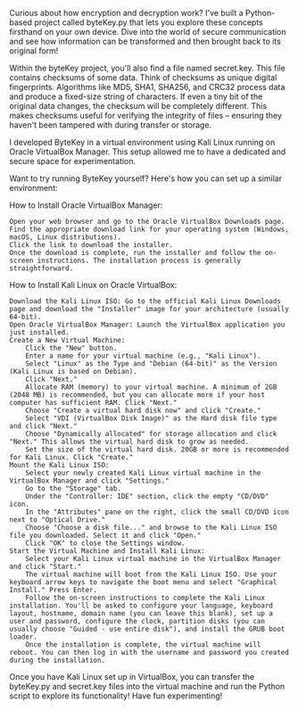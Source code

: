 Curious about how encryption and decryption work? I've built a Python-based project called byteKey.py that lets you explore these concepts firsthand on your own device. Dive into the world of secure communication and see how information can be transformed and then brought back to its original form!

Within the byteKey project, you'll also find a file named secret.key. This file contains checksums of some data. Think of checksums as unique digital fingerprints. Algorithms like MD5, SHA1, SHA256, and CRC32 process data and produce a fixed-size string of characters. If even a tiny bit of the original data changes, the checksum will be completely different. This makes checksums useful for verifying the integrity of files – ensuring they haven't been tampered with during transfer or storage.

I developed ByteKey in a virtual environment using Kali Linux running on Oracle VirtualBox Manager. This setup allowed me to have a dedicated and secure space for experimentation.

Want to try running ByteKey yourself? Here's how you can set up a similar environment:

How to Install Oracle VirtualBox Manager:

    Open your web browser and go to the Oracle VirtualBox Downloads page.
    Find the appropriate download link for your operating system (Windows, macOS, Linux distributions).
    Click the link to download the installer.
    Once the download is complete, run the installer and follow the on-screen instructions. The installation process is generally straightforward.

How to Install Kali Linux on Oracle VirtualBox:

    Download the Kali Linux ISO: Go to the official Kali Linux Downloads page and download the "Installer" image for your architecture (usually 64-bit).
    Open Oracle VirtualBox Manager: Launch the VirtualBox application you just installed.
    Create a New Virtual Machine:
        Click the "New" button.
        Enter a name for your virtual machine (e.g., "Kali Linux").
        Select "Linux" as the Type and "Debian (64-bit)" as the Version (Kali Linux is based on Debian).
        Click "Next."
        Allocate RAM (memory) to your virtual machine. A minimum of 2GB (2048 MB) is recommended, but you can allocate more if your host computer has sufficient RAM. Click "Next."
        Choose "Create a virtual hard disk now" and click "Create."
        Select "VDI (VirtualBox Disk Image)" as the Hard disk file type and click "Next."
        Choose "Dynamically allocated" for storage allocation and click "Next." This allows the virtual hard disk to grow as needed.
        Set the size of the virtual hard disk. 20GB or more is recommended for Kali Linux. Click "Create."
    Mount the Kali Linux ISO:
        Select your newly created Kali Linux virtual machine in the VirtualBox Manager and click "Settings."
        Go to the "Storage" tab.
        Under the "Controller: IDE" section, click the empty "CD/DVD" icon.
        In the "Attributes" pane on the right, click the small CD/DVD icon next to "Optical Drive."
        Choose "Choose a disk file..." and browse to the Kali Linux ISO file you downloaded. Select it and click "Open."
        Click "OK" to close the Settings window.
    Start the Virtual Machine and Install Kali Linux:
        Select your Kali Linux virtual machine in the VirtualBox Manager and click "Start."
        The virtual machine will boot from the Kali Linux ISO. Use your keyboard arrow keys to navigate the boot menu and select "Graphical Install." Press Enter.
        Follow the on-screen instructions to complete the Kali Linux installation. You'll be asked to configure your language, keyboard layout, hostname, domain name (you can leave this blank), set up a user and password, configure the clock, partition disks (you can usually choose "Guided - use entire disk"), and install the GRUB boot loader.
        Once the installation is complete, the virtual machine will reboot. You can then log in with the username and password you created during the installation.

Once you have Kali Linux set up in VirtualBox, you can transfer the byteKey.py and secret.key files into the virtual machine and run the Python script to explore its functionality! Have fun experimenting!
